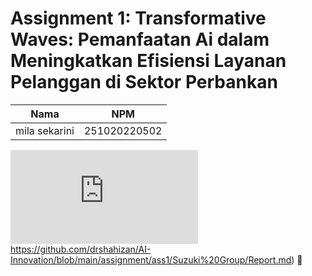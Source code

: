 # Assignment 1: Transformative Waves: Pemanfaatan Ai dalam Meningkatkan Efisiensi Layanan Pelanggan di Sektor Perbankan

| Nama | NPM |
|---------|---------| 
| mila sekarini | 251020220502  | 

![Report.md](https://github.com/drshahizan/AI-Innovation/blob/main/assignment/ass1/Suzuki%20Group/Report.md)https://github.com/drshahizan/AI-Innovation/blob/main/assignment/ass1/Suzuki%20Group/Report.md) 📁
